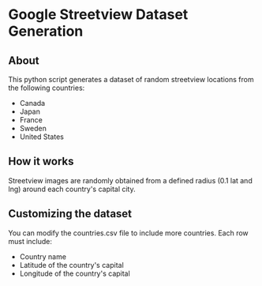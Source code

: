 # Google Streetview Dataset Generation

## About

This python script generates a dataset of random streetview locations from the following countries:

* Canada
* Japan
* France
* Sweden
* United States

## How it works

Streetview images are randomly obtained from a defined radius (0.1 lat and lng) around each country's capital city. 

## Customizing the dataset

You can modify the countries.csv file to include more countries. Each row must include:

* Country name
* Latitude of the country's capital
* Longitude of the country's capital

  

